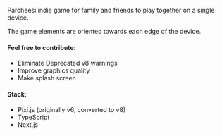 Parcheesi indie game for family and friends to play together on a single device.

The game elements are oriented towards each edge of the device.

#### Feel free to contribute:

* Eliminate Deprecated v8 warnings
* Improve graphics quality
* Make splash screen

#### Stack:

* Pixi.js (originally v6, converted to v8)
* TypeScript
* Next.js



